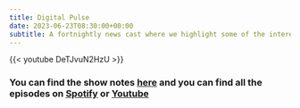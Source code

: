```yaml
---
title: Digital Pulse
date: 2023-06-23T08:30:00+00:00
subtitle: A fortnightly news cast where we highlight some of the interesting things that have happened recently in the tech sector.
---
```


{{< youtube DeTJvuN2HzU >}}

### You can find the show notes [here](posts/dp-episode-1) and you can find all the episodes on [Spotify](https://open.spotify.com/show/6MBbsyIpsfGnbL1lTiIFuY) or [Youtube](https://www.youtube.com/playlist?list=PLKrptVegVyy_f0rUGkiJlfl13YIcxJ_hF)
